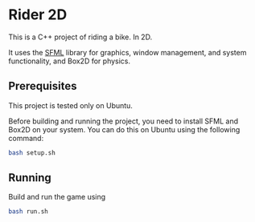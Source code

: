 # Rider 2D

This is a C++ project of riding a bike. In 2D.

It uses the [SFML](https://www.sfml-dev.org/) library for graphics, window management, and system functionality, and Box2D for physics.

## Prerequisites
This project is tested only on Ubuntu.

Before building and running the project, you need to install SFML and Box2D on your system. You can do this on Ubuntu using the following command:

```bash
bash setup.sh
```


## Running

Build and run the game using

```bash
bash run.sh
```